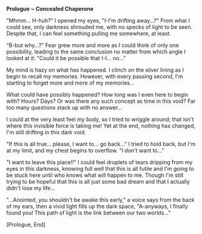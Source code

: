 **Prologue ~ Concealed Chaperone**

"Mhmm... H-huh?" I opened my eyes, "I-I'm drifting away...?" From what I could see, only darkness shrouded me, with no specks of light to be seen. Despite that, I can feel something pulling me somewhere, at least.

"B-but why...?" Fear grew more and more as I could think of only one possibility, leading to the same conclusion no matter from which angle I looked at it: "Could it be possible that I-I... no..."

My mind is hazy on what has happened. I clinch on the silver lining as I begin to recall my memories. However, with every passing second, I'm starting to forget more and more of my memories... 

What could have possibly happened? How long was I even here to begin with? Hours? Days? Or was there any such concept as time in this void? Far too many questions stack up with no answer...

I could at the very least feel my body, so I tried to wriggle around; that isn't where this invisible force is taking me! Yet at the end, nothing has changed, I'm still drifting in this dark void.

"If this is all true... please, I want to... go back..." I tried to hold back, but I'm at my limit, and my chest begins to overflow. "I don't want to..."

"I want to leave this place!!" I could feel droplets of tears dripping from my eyes in this darkness, knowing full well that this is all futile and I'm going to be stuck here until who knows what will happen to me. Though I'm still trying to be hopeful that this is all just some bad dream and that I actually didn't lose my life...

"...Anointed, you shouldn't be awake this early," a voice says from the back of my ears, then a vivid light fills up the dark space, "A-anyways, I finally found you! This path of light is the link between our two worlds..." 

[Prologue, End]